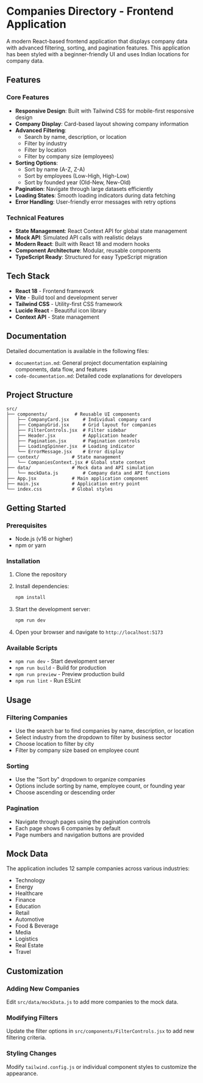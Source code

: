 # Companies Directory - Frontend Application

A modern React-based frontend application that displays company data with advanced filtering, sorting, and pagination features. This application has been styled with a beginner-friendly UI and uses Indian locations for company data.

## Features

### Core Features
- **Responsive Design**: Built with Tailwind CSS for mobile-first responsive design
- **Company Display**: Card-based layout showing company information
- **Advanced Filtering**: 
  - Search by name, description, or location
  - Filter by industry
  - Filter by location
  - Filter by company size (employees)
- **Sorting Options**:
  - Sort by name (A-Z, Z-A)
  - Sort by employees (Low-High, High-Low)
  - Sort by founded year (Old-New, New-Old)
- **Pagination**: Navigate through large datasets efficiently
- **Loading States**: Smooth loading indicators during data fetching
- **Error Handling**: User-friendly error messages with retry options

### Technical Features
- **State Management**: React Context API for global state management
- **Mock API**: Simulated API calls with realistic delays
- **Modern React**: Built with React 18 and modern hooks
- **Component Architecture**: Modular, reusable components
- **TypeScript Ready**: Structured for easy TypeScript migration

## Tech Stack

- **React 18** - Frontend framework
- **Vite** - Build tool and development server
- **Tailwind CSS** - Utility-first CSS framework
- **Lucide React** - Beautiful icon library
- **Context API** - State management

## Documentation

Detailed documentation is available in the following files:

- `documentation.md`: General project documentation explaining components, data flow, and features
- `code-documentation.md`: Detailed code explanations for developers

## Project Structure

```
src/
├── components/          # Reusable UI components
│   ├── CompanyCard.jsx     # Individual company card
│   ├── CompanyGrid.jsx     # Grid layout for companies
│   ├── FilterControls.jsx  # Filter sidebar
│   ├── Header.jsx          # Application header
│   ├── Pagination.jsx      # Pagination controls
│   ├── LoadingSpinner.jsx  # Loading indicator
│   └── ErrorMessage.jsx    # Error display
├── context/            # State management
│   └── CompaniesContext.jsx # Global state context
├── data/               # Mock data and API simulation
│   └── mockData.js         # Company data and API functions
├── App.jsx             # Main application component
├── main.jsx            # Application entry point
└── index.css           # Global styles
```

## Getting Started

### Prerequisites
- Node.js (v16 or higher)
- npm or yarn

### Installation

1. Clone the repository
2. Install dependencies:
   ```bash
   npm install
   ```

3. Start the development server:
   ```bash
   npm run dev
   ```

4. Open your browser and navigate to `http://localhost:5173`

### Available Scripts

- `npm run dev` - Start development server
- `npm run build` - Build for production
- `npm run preview` - Preview production build
- `npm run lint` - Run ESLint

## Usage

### Filtering Companies
- Use the search bar to find companies by name, description, or location
- Select industry from the dropdown to filter by business sector
- Choose location to filter by city
- Filter by company size based on employee count

### Sorting
- Use the "Sort by" dropdown to organize companies
- Options include sorting by name, employee count, or founding year
- Choose ascending or descending order

### Pagination
- Navigate through pages using the pagination controls
- Each page shows 6 companies by default
- Page numbers and navigation buttons are provided

## Mock Data

The application includes 12 sample companies across various industries:
- Technology
- Energy
- Healthcare
- Finance
- Education
- Retail
- Automotive
- Food & Beverage
- Media
- Logistics
- Real Estate
- Travel

## Customization

### Adding New Companies
Edit `src/data/mockData.js` to add more companies to the mock data.

### Modifying Filters
Update the filter options in `src/components/FilterControls.jsx` to add new filtering criteria.

### Styling Changes
Modify `tailwind.config.js` or individual component styles to customize the appearance.
 

